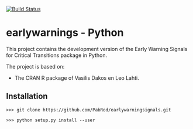 [![Build Status](https://api.travis-ci.com/PabRod/earlywarningsignals.svg?token=Fq3EdNLAbvvXT6TczBaZ&branch=master)](https://travis-ci.com/PabRod/earlywarningsignals)

# earlywarnings - Python

This project contains the development version of the Early Warning Signals for Critical Transitions package in Python.

The project is based on:
* The CRAN R package of Vasilis Dakos en Leo Lahti.

## Installation

```
>>> git clone https://github.com/PabRod/earlywarningsignals.git

>>> python setup.py install --user
```

